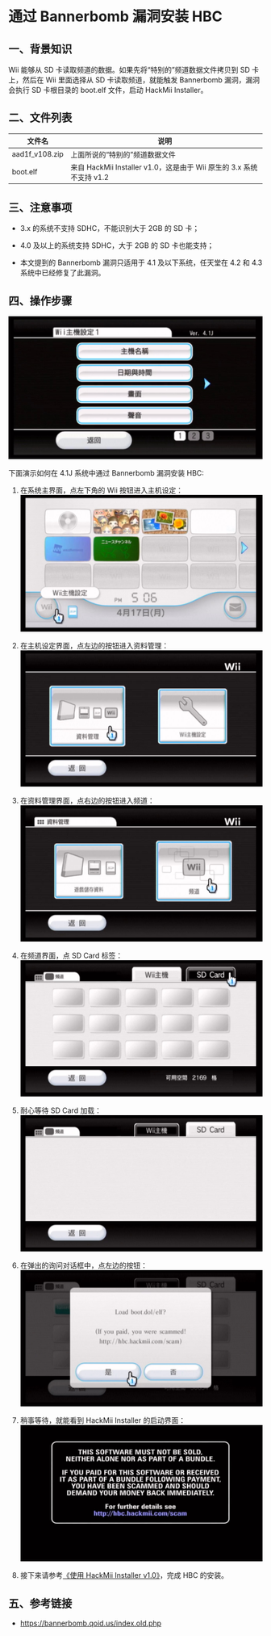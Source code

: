 # 通过 Bannerbomb 漏洞安装 HBC


## 一、背景知识

Wii 能够从 SD 卡读取频道的数据。如果先将“特别的”频道数据文件拷贝到 SD 卡上，然后在 Wii 里面选择从 SD 卡读取频道，就能触发 Bannerbomb 漏洞，漏洞会执行 SD 卡根目录的 boot.elf 文件，启动 HackMii Installer。


## 二、文件列表

| 文件名 | 说明 |
| --- | --- |
| aad1f_v108.zip | 上面所说的“特别的”频道数据文件 |
| boot.elf | 来自 HackMii Installer v1.0，这是由于 Wii 原生的 3.x 系统不支持 v1.2 |


## 三、注意事项

- 3.x 的系统不支持 SDHC，不能识别大于 2GB 的 SD 卡；

- 4.0 及以上的系统支持 SDHC，大于 2GB 的 SD 卡也能支持；

- 本文提到的 Bannerbomb 漏洞只适用于 4.1 及以下系统，任天堂在 4.2 和 4.3 系统中已经修复了此漏洞。


## 四、操作步骤

![](./bbv1-4.1j.png)

下面演示如何在 4.1J 系统中通过 Bannerbomb 漏洞安装 HBC:

1. 在系统主界面，点左下角的 Wii 按钮进入主机设定：
  ![](./bbv1-to-wii-options.png)

2. 在主机设定界面，点左边的按钮进入资料管理：
  ![](./bbv1-to-data-management.png)

3. 在资料管理界面，点右边的按钮进入频道：
  ![](./bbv1-to-channels.png)

4. 在频道界面，点 SD Card 标签：
  ![](./bbv1-to-sd-card.png)

5. 耐心等待 SD Card 加载：
  ![](./bbv1-wait-sd-card.png)

6. 在弹出的询问对话框中，点左边的按钮：
  ![](./bbv1-load-boot.png)

7. 稍事等待，就能看到 HackMii Installer 的启动界面：
  ![](./bbv1-hackmii-installer.png)

8. 接下来请参考[《使用 HackMii Installer v1.0》](../hackmii-installer-v1.0/README.md)，完成 HBC 的安装。

## 五、参考链接

- <https://bannerbomb.qoid.us/index.old.php>
